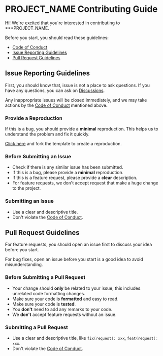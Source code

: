 # PROJECT_NAME Contributing Guide

Hi! We're excited that you're interested in contributing to ***PROJECT_NAME.

Before you start, you should read these guidelines:

- [Code of Conduct](***LINK_TO_CODE_OF_CONDUCT)
- [Issue Reporting Guidelines](https://github.com/***REPO/blob/main/.github/contributing.md#issue-reporting-guidelines)
- [Pull Request Guidelines](https://github.com/***REPO/blob/main/.github/contributing.md#pull-request-guidelines)

## Issue Reporting Guidelines

First, you should know that, issue is not a place to ask questions. If you have any questions, you can ask on [Discussions](https://github.com/***REPO/discussions).

Any inappropriate issues will be closed immediately, and we may take actions by the [Code of Conduct](***LINK_TO_CODE_OF_CONDUCT) mentioned above.

### Provide a Reproduction

If this is a bug, you should provide a **minimal** reproduction. This helps us to understand the problem and fix it quickly.

[Click here](***LINK_TO_REPRODUCE) and fork the template to create a reproduction.

### Before Submitting an Issue

- Check if there is any similar issue has been submitted.
- If this is a bug, please provide a **minimal** reproduction.
- If this is a feature request, please provide a **clear** description.
- For feature requests, we don't accept request that make a huge change to the project.

### Submitting an Issue

- Use a clear and descriptive title.
- Don't violate the [Code of Conduct](***LINK_TO_CODE_OF_CONDUCT).

## Pull Request Guidelines

For feature requests, you should open an issue first to discuss your idea before you start.

For bug fixes, open an issue before you start is a good idea to avoid misunderstanding.

### Before Submitting a Pull Request

- Your change should **only** be related to your issue, this includes unrelated code formatting changes.
- Make sure your code is **formatted** and easy to read.
- Make sure your code is **tested**.
- You **don't** need to add any remarks to your code.
- We **don't** accept feature requests without an issue.

### Submitting a Pull Request

- Use a clear and descriptive title, like `fix(request): xxx`, `feat(request): xxx`.
- Don't violate the [Code of Conduct](***LINK_TO_CODE_OF_CONDUCT).
